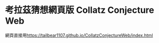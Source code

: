 # 考拉茲猜想網頁版 Collatz Conjecture Web
網頁直接用<https://tailbear1107.github.io/CollatzConjectureWeb/index.html>


